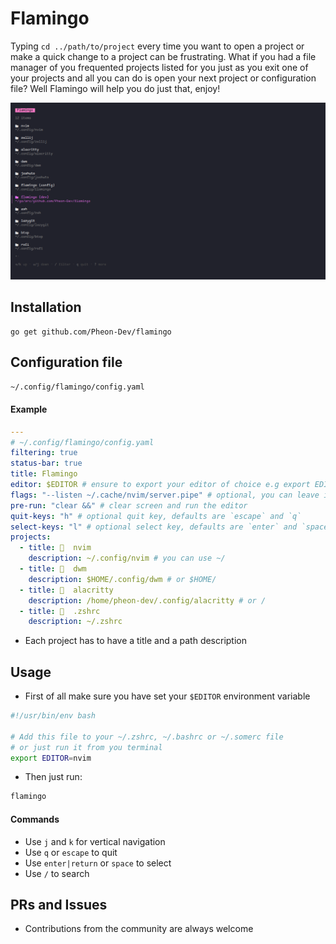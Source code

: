 # Flamingo
Typing `cd ../path/to/project` every time you want to open a project or
make a quick change to a project can be frustrating.
What if you had a file manager of you frequented projects listed for you
just as you exit one of your projects and all you can do is open your next 
project or configuration file?
Well Flamingo will help you do just that, enjoy!

![Flamingo](/flamingo.png)

## Installation
```
go get github.com/Pheon-Dev/flamingo
```

## Configuration file

```bash
~/.config/flamingo/config.yaml
```
#### Example

```yaml
---
# ~/.config/flamingo/config.yaml
filtering: true
status-bar: true
title: Flamingo
editor: $EDITOR # ensure to export your editor of choice e.g export EDITOR="nvim"
flags: "--listen ~/.cache/nvim/server.pipe" # optional, you can leave it empty
pre-run: "clear &&" # clear screen and run the editor
quit-keys: "h" # optional quit key, defaults are `escape` and `q`
select-keys: "l" # optional select key, defaults are `enter` and `space`
projects:
  - title:   nvim
    description: ~/.config/nvim # you can use ~/
  - title:   dwm
    description: $HOME/.config/dwm # or $HOME/
  - title:   alacritty
    description: /home/pheon-dev/.config/alacritty # or /
  - title:   .zshrc
    description: ~/.zshrc
```
- Each project has to have a title and a path description

## Usage
- First of all make sure you have set your `$EDITOR` environment variable
```bash
#!/usr/bin/env bash

# Add this file to your ~/.zshrc, ~/.bashrc or ~/.somerc file
# or just run it from you terminal
export EDITOR=nvim

```

- Then just run:
```bash
flamingo
```

#### Commands
- Use `j` and `k` for vertical navigation
- Use `q` or `escape` to quit
- Use `enter|return` or `space` to select
- Use `/` to search

## PRs and Issues
- Contributions from the community are always welcome
